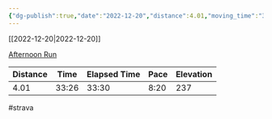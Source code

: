 ```yaml
---
{"dg-publish":true,"date":"2022-12-20","distance":4.01,"moving_time":"33:26","elapsed_time":"33:30","pace":"8:20","total_elevation_gain":237,"url":"https://www.strava.com/activities/8279797812","permalink":"/01-personal/strava/2022-12-20-afternoon-run/","dgPassFrontmatter":true}
---
```



[[2022-12-20\|2022-12-20]]

[Afternoon Run](https://www.strava.com/activities/8279797812)

| Distance | Time  | Elapsed Time | Pace | Elevation |
| -------- | ----- | ------------ | ---- | --------- |
| 4.01     | 33:26 | 33:30        | 8:20 | 237       |




#strava
